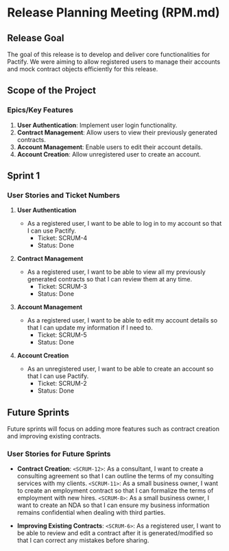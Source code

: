# Release Planning Meeting (RPM.md)

## Release Goal
The goal of this release is to develop and deliver core functionalities for Pactify. We were aiming to allow registered users to manage their accounts and mock contract objects efficiently for this release. 

## Scope of the Project

### Epics/Key Features
1. **User Authentication**: Implement user login functionality.
2. **Contract Management**: Allow users to view their previously generated contracts.
3. **Account Management**: Enable users to edit their account details.
4. **Account Creation**: Allow unregistered user to create an account.

<!-- ### Participants
- **Product Owner**: [Name]
- **Scrum Master**: [Name]
- **Development Team**: [Names]
- **Stakeholders**: [Names] -->

<!-- NOT NEEDED, RIGHT? -->

## Sprint 1

### User Stories and Ticket Numbers

1. **User Authentication**
   - As a registered user, I want to be able to log in to my account so that I can use Pactify. 
     - Ticket: SCRUM-4
     - Status: Done

2. **Contract Management**
   - As a registered user, I want to be able to view all my previously generated contracts so that I can review them at any time.
     - Ticket: SCRUM-3
     - Status: Done

3. **Account Management**
   - As a registered user, I want to be able to edit my account details so that I can update my information if I need to.
     - Ticket: SCRUM-5
     - Status: Done
  
4. **Account Creation**
    - As an unregistered user, I want to be able to create an account so that I can use Pactify.
      - Ticket: SCRUM-2
      - Status: Done


## Future Sprints
Future sprints will focus on adding more features such as contract creation and improving existing contracts. 

### User Stories for Future Sprints
- **Contract Creation**: 
`<SCRUM-12>`: As a consultant, I want to create a consulting agreement so that I can outline the terms of my consulting services with my clients.
`<SCRUM-11>`: As a small business owner, I want to create an employment contract so that I can formalize the terms of employment with new hires.
`<SCRUM-8>`: As a small business owner, I want to create an NDA so that I can ensure my business information remains confidential when dealing with third parties.

- **Improving Existing Contracts**: 
`<SCRUM-6>`: As a registered user, I want to be able to review and edit a contract after it is generated/modified so that I can correct any mistakes before sharing.
